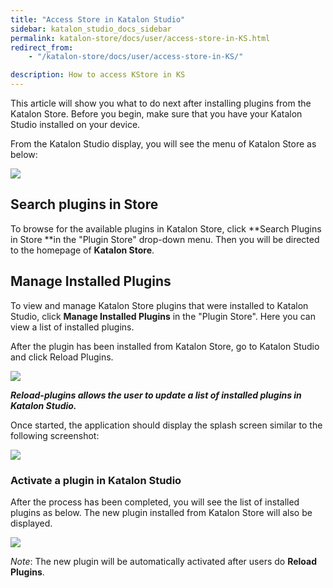 ```yaml
---
title: "Access Store in Katalon Studio"
sidebar: katalon_studio_docs_sidebar
permalink: katalon-store/docs/user/access-store-in-KS.html
redirect_from:
    - "/katalon-store/docs/user/access-store-in-KS/"

description: How to access KStore in KS
---
```

This article will show you what to do next after installing plugins from the Katalon Store. Before you begin, make sure that you have your Katalon Studio installed on your device.

From the Katalon Studio display, you will see the menu of Katalon Store as below:


![](../../../images/katalon-store/docs/user/access-store-KS.png)

## Search plugins in Store

To browse for the available plugins in Katalon Store, click **Search Plugins in Store **in the "Plugin Store" drop-down menu. Then you will be directed to the homepage of **Katalon Store**. 


## Manage Installed Plugins

To view and manage Katalon Store plugins that were installed to Katalon Studio, click **Manage Installed Plugins** in the "Plugin Store". Here you can view a list of installed plugins.

After the plugin has been installed from Katalon Store, go to Katalon Studio and click Reload Plugins.


![](../../../images/katalon-store/docs/user/reload-plugin.png)


**_Reload-plugins allows the user to update a list of installed plugins in Katalon Studio._**

Once started, the application should display the splash screen similar to the following screenshot:


![](../../../images/katalon-store/docs/user/reload-plugin-processing.png)



### Activate a plugin in Katalon Studio

After the process has been completed, you will see the list of installed plugins as below. The new plugin installed from Katalon Store will also be displayed.

![](../../../images/katalon-store/docs/user/reload-plugin-completed.png)

_Note_: The new plugin will be automatically activated after users do **Reload Plugins**.


